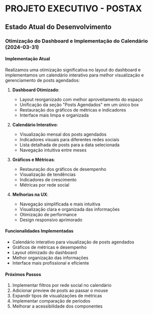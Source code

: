 # PROJETO EXECUTIVO - POSTAX

## Estado Atual do Desenvolvimento

### Otimização do Dashboard e Implementação do Calendário (2024-03-31)

#### Implementação Atual
Realizamos uma otimização significativa no layout do dashboard e implementamos um calendário interativo para melhor visualização e gerenciamento de posts agendados:

1. **Dashboard Otimizado**:
   - Layout reorganizado com melhor aproveitamento do espaço
   - Unificação da seção "Posts Agendados" em um único box
   - Restauração dos gráficos de métricas e indicadores
   - Interface mais limpa e organizada

2. **Calendário Interativo**:
   - Visualização mensal dos posts agendados
   - Indicadores visuais para diferentes redes sociais
   - Lista detalhada de posts para a data selecionada
   - Navegação intuitiva entre meses

3. **Gráficos e Métricas**:
   - Restauração dos gráficos de desempenho
   - Visualização de tendências
   - Indicadores de crescimento
   - Métricas por rede social

4. **Melhorias na UX**:
   - Navegação simplificada e mais intuitiva
   - Visualização clara e organizada das informações
   - Otimização de performance
   - Design responsivo aprimorado

#### Funcionalidades Implementadas
- Calendário interativo para visualização de posts agendados
- Gráficos de métricas e desempenho
- Layout otimizado do dashboard
- Melhor organização das informações
- Interface mais profissional e eficiente

#### Próximos Passos
1. Implementar filtros por rede social no calendário
2. Adicionar preview de posts ao passar o mouse
3. Expandir tipos de visualizações de métricas
4. Implementar comparação de períodos
5. Melhorar a acessibilidade dos componentes 